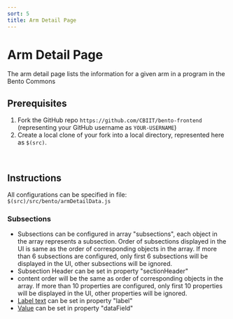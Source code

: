 ```yaml
---
sort: 5
title: Arm Detail Page
---
```


# Arm  Detail Page
The arm detail page lists the information for a given arm in a program in the Bento Commons

## Prerequisites
1. Fork the GitHub repo `https://github.com/CBIIT/bento-frontend` (representing your GitHub username as `YOUR-USERNAME`)
2. Create a local clone of your fork into a local directory, represented here as `$(src)`.

<p>&nbsp;</p>

## Instructions

All configurations can be specified in file: `$(src)/src/bento/armDetailData.js`

### Subsections
* Subsections can be configured in array "subsections", each object in the array represents a subsection.  Order of subsections displayed in the UI is same as the order of corresponding objects in the array. If more than 6 subsections are configured, only first 6 subsections will be displayed in the UI, other subsections will be ignored.
* Subsection Header can be set in property "sectionHeader"
* content order will be the same as order of corresponding objects in the array. If more than 10 properties are configured, only first 10 properties will be displayed in the UI, other properties will be ignored.
* <u>Label text</u> can be set in property "label"
* <u>Value</u> can be set in property "dataField"

